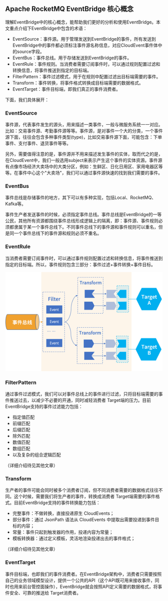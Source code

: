 ## Apache RocketMQ EventBridge 核心概念

理解EventBridge中的核心概念，能帮助我们更好的分析和使用EventBridge。本文重点介绍下EventBridge中包含的术语：

* EventSource：事件源。用于管理发送到EventBridge的事件，所有发送到EventBridge中的事件都必须标注事件源名称信息，对应CloudEvent事件体中的source字段。
* EventBus：事件总线。用于存储发送到EventBridge的事件。
* EventRule：事件规则。当消费者需要订阅事件时，可以通过规则配置过滤和转换信息，将事件推送到指定的目标端。
* FilterPattern：事件过滤模式，用于在规则中配置过滤出目标端需要的事件。
* Transform：事件转换，将事件格式转换成目标端需要的数据格式。
* EventTarget：事件目标端，即我们真正的事件消费者。

下面，我们具体展开：

### EventSource
事件源，代表事件发生的源头，用来描述一类事件，一般与微服务系统一一对应。比如：交易事件源、考勤事件源等等。事件源，是对事件一个大的分类，一个事件源下面，往往会包含多种事件类型(type)，比如交易事件源下面，可能包含：下单事件、支付事件、退货事件等等。

另外，需要值得注意的是，事件源并不用来描述发生事件的实体，取而代之的是，在CloudEvent中，我们一般选用subject来表示产生这个事件的实体资源。事件源有点像市场经济大卖场中的大类分区，例如：生鲜区、日化日用区、家用电器区等等。在事件中心这个"大卖场"，我们可以通过事件源快速的找到我们需要的事件。

### EventBus

事件总线是存储事件的地方，其下可以有多种实现，包括Local、RocketMQ、Kafka等。

事件生产者发送事件的时候，必须指定事件总线。事件总线是EventBridge的一等公民，其他所有资源都围绕事件总线形成逻辑上的隔离，即：事件源、事件规则必须都隶属于某一个事件总线下。不同事件总线下的事件源和事件规则可以重名，但是同一个事件总线下的事件源和规则必须不重名。

### EventRule

当消费者需要订阅事件时，可以通过事件规则配置过滤和转换信息，将事件推送到指定的目标端。所以，事件规则包含三部分：事件过滤+事件转换+事件目标。

![img_1.png](images/img_1.png)

### FilterPattern
通过事件过滤模式，我们可以对事件总线上的事件进行过滤，只将目标端需要的事件推送过去，以减少不必要的开通，同时减轻消费者
Target端的压力。目前EventBridge支持的事件过滤能力包括：
* 指定值匹配
* 前缀匹配
* 后缀匹配
* 除外匹配
* 数值匹配
* 数组匹配
* 以及复杂的组合逻辑匹配

（详细介绍待见其他文章）

### Transform
生产者的事件可能会同时被多个消费者订阅，但不同消费者需要的数据格式往往不同。这个时候，需要我们将生产者的事件，转换成消费者
Target端需要的事件格式。目前EventBridge支持的事件转换能力包括：
* 完整事件：不做转换，直接投递原生 CloudEvents；
* 部分事件：通过 JsonPath 语法从 CloudEvents 中提取出需要投递到事件目标的内容；
* 常量：事件只起到触发器的作用，投递内容为常量；
* 模板转换器：通过定义模板，灵活地渲染投递出去的事件格式；

（详细介绍待见其他文章）

### EventTarget

事件目标端，也即我们的事件消费者。在EventBridge架构中，消费者只需要按照自己的业务领域模型设计，提供一个公共的API（这个API既可用来接收事件，同时也用来前台管控面操作），EventBridge就会按照API定义需要的数据格式，将事件安全、可靠的推送给
Target消费者。
